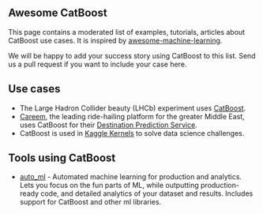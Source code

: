 Awesome CatBoost
----------------

This page contains a moderated list of examples, tutorials, articles about CatBoost use cases. It is inspired by [awesome-machine-learning](https://github.com/dmlc/mxnet/blob/master/example/README.md).

We will be happy to add your success story using CatBoost to this list. Send us a pull request if you want to include your case here.


## Use cases
* The Large Hadron Collider beauty (LHCb) experiment uses [CatBoost](https://catboost.ai/news#particle_identification).
* [Careem](https://careem.com/), the leading ride-hailing platform for the greater Middle East, uses CatBoost for their [Destination Prediction Service](https://blog.careem.com/en/careems-destination-prediction-service/).
* CatBoost is used in [Kaggle Kernels](https://www.kaggle.com/kernels?sortBy=relevance&group=everyone&search=catboost&page=1&pageSize=100) to solve data science challenges.

## Tools using CatBoost
* [auto_ml](https://github.com/ClimbsRocks/auto_ml) - Automated machine learning for production and analytics. Lets you focus on the fun parts of ML, while outputting production-ready code, and detailed analytics of your dataset and results. Includes support for CatBoost and other ml libraries.

